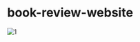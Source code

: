# book-review-website
![1](https://user-images.githubusercontent.com/63092712/121786006-e75ef080-cbda-11eb-90fc-c27ebafa1dea.png)
